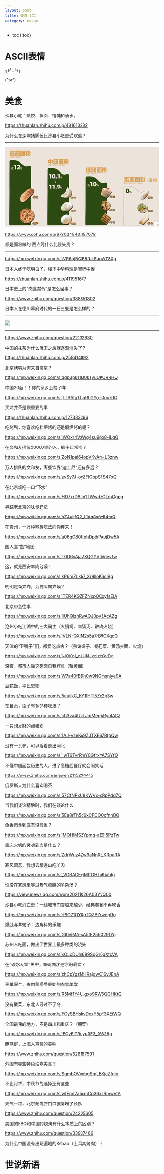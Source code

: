 ```yaml
---
layout: post
title: 美食（二）
category: essay 
---
```


* toc
{:toc}

# ASCII表情

╮(╯_╰)╭

(^ω^)

# 美食

沙县小吃：蒸饺、拌面、馄饨和汤水。

https://zhuanlan.zhihu.com/p/481613232

为什么在深圳猪脚饭比沙县小吃更受欢迎？

---

![](/images/img5/flour.png)

https://www.sohu.com/a/673024543_157078

都是面粉做的 西点凭什么比馒头贵？

---

https://mp.weixin.qq.com/s/tVR6ojBCIE8fbLEapW7S0g

日本人终于吃明白了，楼下中华料理是冒牌中餐

https://zhuanlan.zhihu.com/p/411951677

日本史上的“肉食禁令”是怎么回事？

https://www.zhihu.com/question/388851802

日本人在德川幕府时代的一日三餐是怎么样的？

---

![](/images/img4/fish.jpg)

---

https://www.zhihu.com/question/22132630

中国的抹茶为什么唐宋之后就逐渐消失了？

https://zhuanlan.zhihu.com/p/258414992

北京烤鸭为何来自南京？

https://mp.weixin.qq.com/s/qdp3pk11IJ0kTyuUKORRHQ

中国20面！！你的家乡上榜了咩

https://mp.weixin.qq.com/s/jLTBAtgTCqRLGYgTQox7dQ

买龙井茶是顶重要的事

https://zhuanlan.zhihu.com/p/127333396

吃烤鸭，你喜欢吃挂炉烤的还是焖炉烤的呢？

https://mp.weixin.qq.com/s/lWOxr4VzWg4su9po8-lLqQ

在文和友排位50000桌的人，脑子正常吗？

https://mp.weixin.qq.com/s/ZoN1pal64opVKyAm-L3znw

万人排队的文和友，离餐饮界“迪士尼”还有多远？

https://mp.weixin.qq.com/s/zvSy7J-oyZFlOopSFS47oQ

在北京城吃一口“下水”

https://mp.weixin.qq.com/s/HD7xrD8tm1TWwdZOLmGgpg

寻踪老北京的味觉记忆

https://mp.weixin.qq.com/s/hZ4ujjfQ2_L1dq8sfw54mQ

在贵州，一万种辣椒吃法向你奔来！

https://mp.weixin.qq.com/s/a06gC80UphDpjhPAujDw5A

国人食“血”地图

https://mp.weixin.qq.com/s/T0D6vAjJVXQGYVIbVievfw

这，就是西安羊肉泡馍！

https://mp.weixin.qq.com/s/kP6mZLkh7_Xr9lloK6clBg

明明是馍夹肉，为何叫肉夹馍？

https://mp.weixin.qq.com/s/iTER4KGZFZNxpQCxyfsElA

北京带鱼往事

https://mp.weixin.qq.com/s/IiUhQlzhRwAQJ0pv3AcAZg

沧州小吃江湖中的三大霸主（火锅鸡、羊肠汤、驴肉火烧）

https://mp.weixin.qq.com/s/lVLN-QXiM2s5a7rB9CXqcQ

天津的“卫嘴子”们，都爱吃点啥？（煎饼馃子、锅巴菜、黄汤拉面、火烧）

https://mp.weixin.qq.com/s/I-lOKnI_nLHNJxclzoGvDg

深夜，都市人靠这碗面自我疗愈（蟹黄面）

https://mp.weixin.qq.com/s/W7a40fBDh0w9NGmsnjye9A

豆花饭，平民恩物

https://mp.weixin.qq.com/s/5cuiikC_KY1IHTl5Ze2n3w

在自贡，兔子有多少种吃法？

https://mp.weixin.qq.com/s/cb3va4UbLJmMeqARynIAtQ

一只想发财的卤猪脚

https://mp.weixin.qq.com/s/1AJ-vzeKo9ZJTXE67RtgQw

没有一头驴，可以活着走出河北

https://mp.weixin.qq.com/s/_wT6TvrRmY0GfrxYA7SYfQ

不懂中国面包历史的人，进了高档西餐厅就会闹笑话

https://www.zhihu.com/answer/2115294415

俄罗斯人为什么喜欢喝茶

https://mp.weixin.qq.com/s/57CfNPxU8KWVx-oRpPdd7Q

当我们谈论精酿时，我们在谈论什么

https://mp.weixin.qq.com/s/5Ea8rTh5d6xCFCOOcfnnBQ

鱼香肉丝到底有没有鱼？

https://mp.weixin.qq.com/s/iMQHlMS2Ypmq-aE9l5PzTw

重庆火锅的灵魂到底是什么？

https://mp.weixin.qq.com/s/ZdrWuz4Zw9aNnRt_KRpaRA

寒风萧瑟，我想去祁连山吃羊肉

https://mp.weixin.qq.com/s/_VCBACEvjMffGHTxKiahIg

谁没在寒风里等过热气腾腾的羊杂汤？

https://view.inews.qq.com/wxn/20211026A03YVQ00

沙县小吃消亡史：一线城市门店越来越少，经典套餐不再吃香

https://mp.weixin.qq.com/s/rPIO71OY0gTQZBZrwopI1g

爆肚与羊蝎子：边角料的乐趣

https://mp.weixin.qq.com/s/GI0vlMA-sA5tF25hO29fYg

苏州人吃面，做出了世界上最多种类的浇头

https://mp.weixin.qq.com/s/xOLcDUln689SgGr0gXtcVA

在“碳水天堂”关中，哪碗面才是你的最爱？

https://mp.weixin.qq.com/s/zhCpYgzMHRajdwC16vJEnA

烹羊宰牛，来内蒙感受原始的肉食美学

https://mp.weixin.qq.com/s/R5Mf1Y4U_gxo9RW6QGHKtQ

没有酸菜，东北人可过不了冬

https://mp.weixin.qq.com/s/FCySBHsbvDcxY5pF3XEiWQ

全国最辣的地方，不是四川和重庆？（赣菜）

https://mp.weixin.qq.com/s/lECyFlTRdypflF3_f6329g

腌笃鲜，上海人笃信的美味

https://www.zhihu.com/question/528187591

外国有哪些特色油炸美食？

https://mp.weixin.qq.com/s/SgmbOVvnbgSmLBXjcZfqig

不止月饼，中秋节的选择还有这些

https://mp.weixin.qq.com/s/wtEnn2a5xmCp36xJRmwefA

天气一凉，北京涮肉店门口就排起了长队

https://www.zhihu.com/question/24205605

美国的BBQ和中国的烧烤有什么本质上的区别？

https://www.zhihu.com/question/33937466

为什么中国没有出现遍地的Kebab（土耳其烤肉）？

# 世说新语

